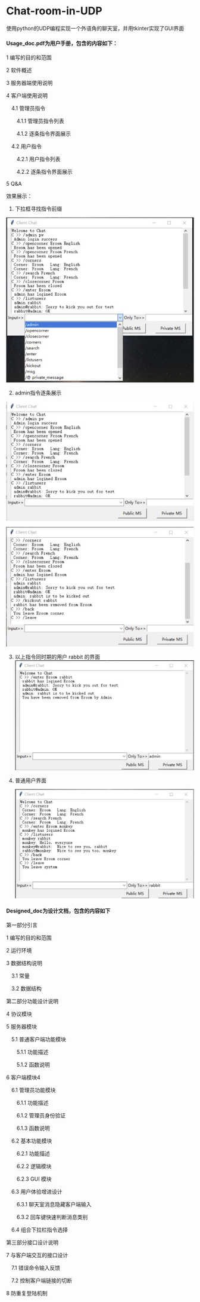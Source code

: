 # Chat-room-in-UDP
使用python的UDP编程实现一个外语角的聊天室，并用tkinter实现了GUI界面

#### Usage_doc.pdf为用户手册，包含的内容如下：

1 编写的目的和范围

2 软件概述

3 服务器端使用说明

4 客户端使用说明

&emsp;4.1 管理员指令

&emsp;&emsp;4.1.1 管理员指令列表

&emsp;&emsp;4.1.2 逐条指令界面展示

&emsp;4.2 用户指令

&emsp;&emsp;4.2.1 用户指令列表

&emsp;&emsp;4.2.2 逐条指令界面展示

5 Q&A

效果展示：

1. 下拉框寻找指令前缀

![img81](img81.jpg)

2. admin指令逐条展示

![img83](img83.jpg)

![img86](img86.jpg)

3. 以上指令同时期的用户 rabbit 的界面![img88](img88.jpg)

4. 普通用户界面

   ![img94](img94.jpg)

#### Designed_doc为设计文档，包含的内容如下

第一部分引言

1 编写的目的和范围

2 运行环境

3 数据结构说明

&emsp;3.1 常量

&emsp;3.2 数据结构

第二部分功能设计说明

4 协议模块

5 服务器模块

&emsp;5.1 普通客户端功能模块

&emsp;&emsp;5.1.1 功能描述

&emsp;&emsp;5.1.2 函数说明

6 客户端模块4

&emsp;6.1 管理员功能模块

&emsp;&emsp;6.1.1 功能描述

&emsp;&emsp;6.1.2 管理员身份验证

&emsp;&emsp;6.1.3 函数说明

&emsp;6.2 基本功能模块

&emsp;&emsp;6.2.1 功能描述

&emsp;&emsp;6.2.2 逻辑模块

&emsp;&emsp;6.2.3 GUI 模块

&emsp;6.3 用户体验增进设计

&emsp;&emsp;6.3.1 聊天室消息隐藏客户端输入

&emsp;&emsp;6.3.2 回车键快速判断消息类别

&emsp;6.4 组合下拉栏指令选择

第三部分接口设计说明

7 与客户端交互的接口设计

&emsp;7.1 错误命令输入反馈

&emsp;7.2 控制客户端链接的切断

8 防重复登陆机制